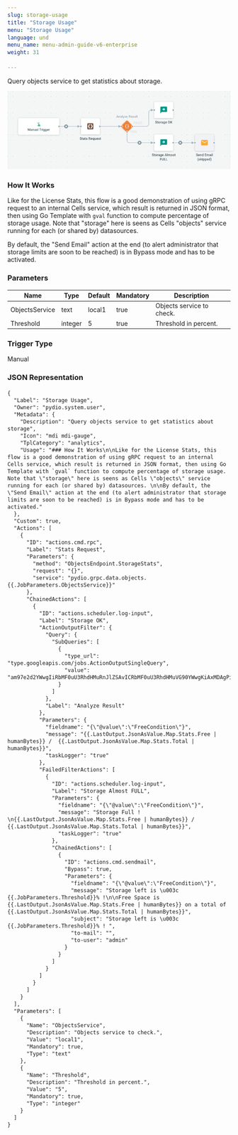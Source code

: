 ```yaml
---
slug: storage-usage
title: "Storage Usage"
menu: "Storage Usage"
language: und
menu_name: menu-admin-guide-v6-enterprise
weight: 31

---
```


Query objects service to get statistics about storage.

![](../../images/1_preset_flows/capture-storage-usage.png)

### How It Works

Like for the License Stats, this flow is a good demonstration of using gRPC request to an internal Cells service, which result is returned in JSON format, then using Go Template with `gval` function to compute percentage of storage usage. Note that "storage" here is seens as Cells "objects" service running for each (or shared by) datasources. 

By default, the "Send Email" action at the end (to alert administrator that storage limits are soon to be reached) is in Bypass mode and has to be activated.

### Parameters

|Name|Type|Default|Mandatory|Description|
|----|----|-------|---------|-----------|
|ObjectsService|text|local1|true|Objects service to check.|
|Threshold|integer|5|true|Threshold in percent.|



### Trigger Type
Manual

### JSON Representation

```
{
  "Label": "Storage Usage",
  "Owner": "pydio.system.user",
  "Metadata": {
    "Description": "Query objects service to get statistics about storage",
    "Icon": "mdi mdi-gauge",
    "TplCategory": "analytics",
    "Usage": "### How It Works\n\nLike for the License Stats, this flow is a good demonstration of using gRPC request to an internal Cells service, which result is returned in JSON format, then using Go Template with `gval` function to compute percentage of storage usage. Note that \"storage\" here is seens as Cells \"objects\" service running for each (or shared by) datasources. \n\nBy default, the \"Send Email\" action at the end (to alert administrator that storage limits are soon to be reached) is in Bypass mode and has to be activated."
  },
  "Custom": true,
  "Actions": [
    {
      "ID": "actions.cmd.rpc",
      "Label": "Stats Request",
      "Parameters": {
        "method": "ObjectsEndpoint.StorageStats",
        "request": "{}",
        "service": "pydio.grpc.data.objects.{{.JobParameters.ObjectsService}}"
      },
      "ChainedActions": [
        {
          "ID": "actions.scheduler.log-input",
          "Label": "Storage OK",
          "ActionOutputFilter": {
            "Query": {
              "SubQueries": [
                {
                  "type_url": "type.googleapis.com/jobs.ActionOutputSingleQuery",
                  "value": "am97e2d2YWwgIiRbMF0uU3RhdHMuRnJlZSAvICRbMF0uU3RhdHMuVG90YWwgKiAxMDAgPiAkWzFdIiAuTGFzdE91dHB1dC5Kc29uQXNWYWx1ZS5NYXAgLkpvYlBhcmFtZXRlcnMuVGhyZXNob2xkfX0="
                }
              ]
            },
            "Label": "Analyze Result"
          },
          "Parameters": {
            "fieldname": "{\"@value\":\"FreeCondition\"}",
            "message": "{{.LastOutput.JsonAsValue.Map.Stats.Free | humanBytes}} /  {{.LastOutput.JsonAsValue.Map.Stats.Total | humanBytes}}",
            "taskLogger": "true"
          },
          "FailedFilterActions": [
            {
              "ID": "actions.scheduler.log-input",
              "Label": "Storage Almost FULL",
              "Parameters": {
                "fieldname": "{\"@value\":\"FreeCondition\"}",
                "message": "Storage Full ! \n{{.LastOutput.JsonAsValue.Map.Stats.Free | humanBytes}} /  {{.LastOutput.JsonAsValue.Map.Stats.Total | humanBytes}}",
                "taskLogger": "true"
              },
              "ChainedActions": [
                {
                  "ID": "actions.cmd.sendmail",
                  "Bypass": true,
                  "Parameters": {
                    "fieldname": "{\"@value\":\"FreeCondition\"}",
                    "message": "Storage left is \u003c {{.JobParameters.Threshold}}% !\n\nFree Space is {{.LastOutput.JsonAsValue.Map.Stats.Free | humanBytes}} on a total of  {{.LastOutput.JsonAsValue.Map.Stats.Total | humanBytes}}",
                    "subject": "Storage left is \u003c {{.JobParameters.Threshold}}% ! ",
                    "to-mail": "",
                    "to-user": "admin"
                  }
                }
              ]
            }
          ]
        }
      ]
    }
  ],
  "Parameters": [
    {
      "Name": "ObjectsService",
      "Description": "Objects service to check.",
      "Value": "local1",
      "Mandatory": true,
      "Type": "text"
    },
    {
      "Name": "Threshold",
      "Description": "Threshold in percent.",
      "Value": "5",
      "Mandatory": true,
      "Type": "integer"
    }
  ]
}
```
